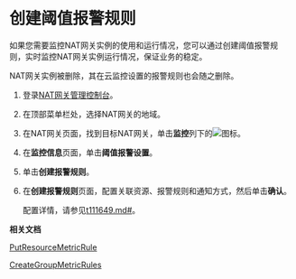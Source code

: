 # 创建阈值报警规则

如果您需要监控NAT网关实例的使用和运行情况，您可以通过创建阈值报警规则，实时监控NAT网关实例运行情况，保证业务的稳定。

NAT网关实例被删除，其在云监控设置的报警规则也会随之删除。

1.  登录[NAT网关管理控制台](https://vpc.console.aliyun.com/nat)。

2.  在顶部菜单栏处，选择NAT网关的地域。

3.  在NAT网关页面，找到目标NAT网关，单击**监控**列下的![](https://static-aliyun-doc.oss-cn-hangzhou.aliyuncs.com/assets/img/zh-CN/1713019951/p41324.png)图标。

4.  在**监控信息**页面，单击**阈值报警设置**。

5.  单击**创建报警规则**。

6.  在**创建报警规则**页面，配置关联资源、报警规则和通知方式，然后单击**确认**。

    配置详情，请参见[t111649.md\#](/intl.zh-CN/报警服务/报警规则/创建阈值报警规则.md)。


**相关文档**  


[PutResourceMetricRule](/intl.zh-CN/API参考/时序指标报警规则/PutResourceMetricRule.md)

[CreateGroupMetricRules](/intl.zh-CN/API参考/时序指标报警规则/CreateGroupMetricRules.md)


